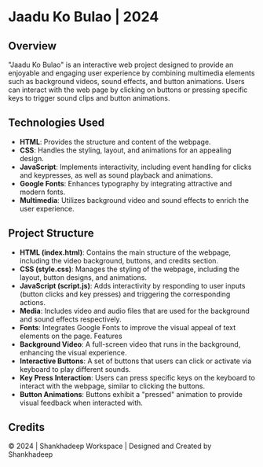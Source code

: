 # Jaadu Ko Bulao | 2024
## Overview
"Jaadu Ko Bulao" is an interactive web project designed to provide an enjoyable and engaging user experience by combining multimedia elements such as background videos, sound effects, and button animations. Users can interact with the web page by clicking on buttons or pressing specific keys to trigger sound clips and button animations.

## Technologies Used
- **HTML**: Provides the structure and content of the webpage.
- **CSS**: Handles the styling, layout, and animations for an appealing design.
- **JavaScript**: Implements interactivity, including event handling for clicks and keypresses, as well as sound playback and animations.
- **Google Fonts**: Enhances typography by integrating attractive and modern fonts.
- **Multimedia**: Utilizes background video and sound effects to enrich the user experience.

## Project Structure
- **HTML (index.html)**: Contains the main structure of the webpage, including the video background, buttons, and credits section.
- **CSS (style.css)**: Manages the styling of the webpage, including the layout, button designs, and animations.
- **JavaScript (script.js)**: Adds interactivity by responding to user inputs (button clicks and key presses) and triggering the corresponding actions.
- **Media**: Includes video and audio files that are used for the background and sound effects respectively.
- **Fonts**: Integrates Google Fonts to improve the visual appeal of text elements on the page.
Features
- **Background Video**: A full-screen video that runs in the background, enhancing the visual experience.
- **Interactive Buttons**: A set of buttons that users can click or activate via keyboard to play different sounds.
- **Key Press Interaction**: Users can press specific keys on the keyboard to interact with the webpage, similar to clicking the buttons.
- **Button Animations**: Buttons exhibit a "pressed" animation to provide visual feedback when interacted with.

## Credits
© 2024 | Shankhadeep Workspace | Designed and Created by Shankhadeep
